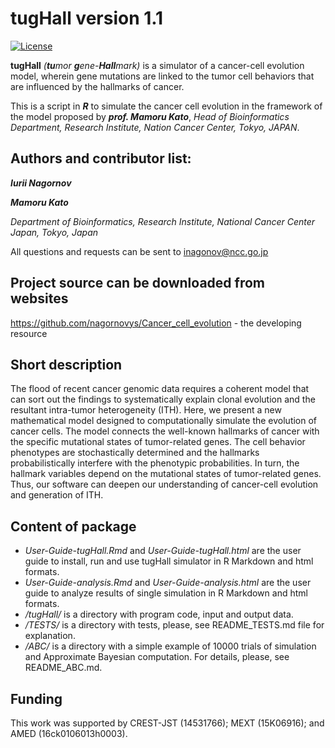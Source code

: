 tugHall version 1.1
====================

[![License](https://img.shields.io/badge/License-GPLv3-orange.svg)](https://github.com/nagornovys/Cancer_cell_evolution/blob/master/LICENSE)


**tugHall** _(**tu**mor **g**ene-**Hall**mark)_ is a simulator of a cancer-cell evolution model, wherein gene mutations are linked to the tumor cell behaviors that are influenced by the hallmarks of cancer.

This is a script in _**R**_ to simulate the cancer cell evolution in the framework of the model proposed by _**prof. Mamoru Kato**_,
_Head of Bioinformatics Department, Research Institute, Nation Cancer Center, Tokyo, JAPAN_.

Authors and contributor list:
---
_**Iurii Nagornov**_

_**Mamoru Kato**_

_Department of Bioinformatics, Research Institute, National Cancer Center Japan, Tokyo, Japan_

All questions and requests can be sent to inagonov@ncc.go.jp

Project source can be downloaded from websites  
--- 
https://github.com/nagornovys/Cancer_cell_evolution  -  the developing resource

Short description
---
The flood of recent cancer genomic data requires a coherent model that can sort out the findings to systematically explain clonal evolution and the resultant intra-tumor heterogeneity (ITH). Here, we present a new mathematical model designed to computationally simulate the evolution of cancer cells. The model connects the well-known hallmarks of cancer with the specific mutational states of tumor-related genes. The cell behavior phenotypes are stochastically determined and the hallmarks probabilistically interfere with the phenotypic probabilities. In turn, the hallmark variables depend on the mutational states of tumor-related genes. Thus, our software can deepen our understanding of cancer-cell evolution and generation of ITH.

Content of package
---

* _User-Guide-tugHall.Rmd_ and _User-Guide-tugHall.html_ are the user guide to install, run and use tugHall simulator in R Markdown and html formats. 
* _User-Guide-analysis.Rmd_ and _User-Guide-analysis.html_ are the user guide to analyze results of single simulation in R Markdown and html formats.
* _/tugHall/_ is a directory with program code, input and output data.
* _/TESTS/_ is a directory with tests, please, see README_TESTS.md file for explanation.
* _/ABC/_ is a directory with a simple example of 10000 trials of simulation and Approximate Bayesian computation. For details, please, see README_ABC.md. 

Funding
---
This work was supported by CREST-JST (14531766); MEXT (15K06916); and AMED (16ck0106013h0003).
